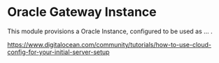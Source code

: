 # Oracle Gateway Instance

This module provisions a Oracle Instance, configured to be used as ... .

https://www.digitalocean.com/community/tutorials/how-to-use-cloud-config-for-your-initial-server-setup